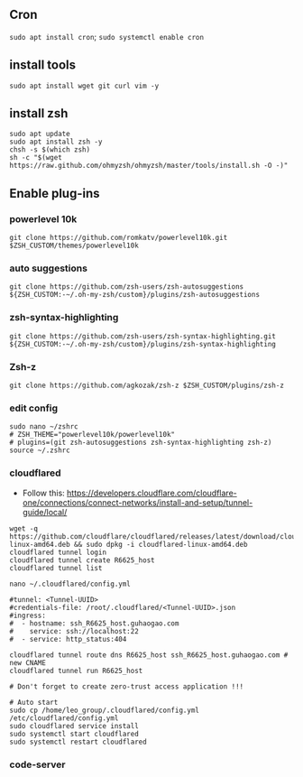 
## Cron
`sudo apt install cron`; `sudo systemctl enable cron`

## install tools
`sudo apt install wget git curl vim -y`

## install zsh
```
sudo apt update
sudo apt install zsh -y
chsh -s $(which zsh)
sh -c "$(wget https://raw.github.com/ohmyzsh/ohmyzsh/master/tools/install.sh -O -)"
```

## Enable plug-ins
### powerlevel 10k
`git clone https://github.com/romkatv/powerlevel10k.git $ZSH_CUSTOM/themes/powerlevel10k`
### auto suggestions
`git clone https://github.com/zsh-users/zsh-autosuggestions ${ZSH_CUSTOM:-~/.oh-my-zsh/custom}/plugins/zsh-autosuggestions`
### zsh-syntax-highlighting
`git clone https://github.com/zsh-users/zsh-syntax-highlighting.git ${ZSH_CUSTOM:-~/.oh-my-zsh/custom}/plugins/zsh-syntax-highlighting`
### Zsh-z
`git clone https://github.com/agkozak/zsh-z $ZSH_CUSTOM/plugins/zsh-z`
### edit config
```
sudo nano ~/zshrc
# ZSH_THEME="powerlevel10k/powerlevel10k"
# plugins=(git zsh-autosuggestions zsh-syntax-highlighting zsh-z)
source ~/.zshrc
```

### cloudflared
- Follow this: https://developers.cloudflare.com/cloudflare-one/connections/connect-networks/install-and-setup/tunnel-guide/local/
```
wget -q https://github.com/cloudflare/cloudflared/releases/latest/download/cloudflared-linux-amd64.deb && sudo dpkg -i cloudflared-linux-amd64.deb
cloudflared tunnel login
cloudflared tunnel create R6625_host
cloudflared tunnel list

nano ~/.cloudflared/config.yml

#tunnel: <Tunnel-UUID>
#credentials-file: /root/.cloudflared/<Tunnel-UUID>.json
#ingress:
#  - hostname: ssh_R6625_host.guhaogao.com
#    service: ssh://localhost:22
#  - service: http_status:404

cloudflared tunnel route dns R6625_host ssh_R6625_host.guhaogao.com # new CNAME
cloudflared tunnel run R6625_host

# Don't forget to create zero-trust access application !!!

# Auto start
sudo cp /home/leo_group/.cloudflared/config.yml /etc/cloudflared/config.yml
sudo cloudflared service install
sudo systemctl start cloudflared
sudo systemctl restart cloudflared

```

### code-server


